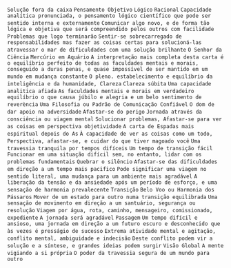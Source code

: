 `Solução fora da caixa` `Pensamento Objetivo` `Lógico` `Racional` `Capacidade
analítica pronunciada, o pensamento lógico científico que pode ser sentido
interna e externamente` `Comunicar algo novo, e de forma tão lógica e objetiva
que será compreendido pelos outros com facilidade` `Problemas que logo
terminarão` `Sentir-se sobrecarregado de responsabilidades mas fazer as coisas
certas para solucioná-las` `atravessar o mar de dificuldades com uma solução
brilhante` `O Senhor da Ciência` `Mercúrio em Aquário` `A interpretação mais
completa desta carta é o equilíbrio perfeito de todas as faculdades mentais e
morais, conseguido a duras penas, e quase impossível de ser mantido em um
mundo em mudança constante` `O pleno. estabelecimento e equilíbrio da
inteligência e da humanidade, Clareza` `Clareza súbita` `Uma capacidade
analitica afiada` `As faculdades mentais e morais em verdadeiro equilíbrio o
que causa júbilo e alegria e um belo sentimento de reverència` `Uma Filosofia
ou Padrão de Comunicação Confiável` `O dom de dar apoio na adversidade`
`Afastar-se do perigo` `Jornada através da consciência ou viagem mental`
`Solucionar problemas, Afastar-se para ver as coisas em perspectiva
objetividade` `A carta de Espadas mais espiritual depois do As` `À capacidade
de ver as coisas como um todo, Perspectiva, afastar-se, e cuidar do que tiver
magoado você` `Uma travessia tranquila por tempos difíceis` `Um tempo de
transição fácil` `Funcionar em uma situação difícil sem, no entanto, lidar com
os problemas fundamentais` `Quebrar o silêncio` `Afastar-se das dificuldades
em direção a um tempo mais pacifico` `Pode significar uma viagem no sentido
literal, uma mudança para um ambiente mais agradável` `A liberação da tensão e
da ansiedade após um período de esforço, e uma sensação de harmonia
prevalecente` `Transição` `Belo Voo ou Harmonia dos Pássaros` `Mover de um
estado para outro numa transição equilibrada` `Uma sensação de movimento em
direção a um santuário, segurança ou resolução` `Viagem por água, rota,
caminho, mensageiro, comissionado, expediente` `A jornada será agradável`
`Passagem` `Um tempo difícil e ansioso, uma jornada em direção a um futuro
escuro e desconhecido que às vezes é presságio de sucesso` `Extrema atividade
mental e agitação, conflito mental, ambiguidade e indecisão` `Deste conflito
podem vir a solução e a síntese, e grandes ideias podem surgir` `Visão Global`
`A mente vigiando a si própria` `O poder da travessia segura de um mundo para
outro`

